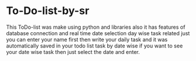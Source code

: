 # To-Do-list-by-sr
This ToDo-list was make using python and libraries also it has features of database connection and real time date selection day wise task related just you can enter your name first then write your daily task and it was automatically saved in your todo list task by date wise if you want to see your date wise task then just select the date and enter.
